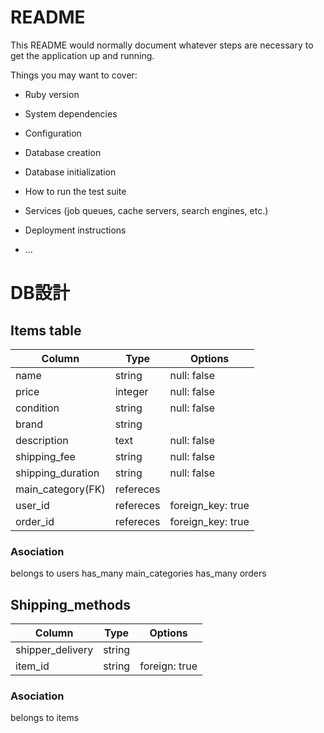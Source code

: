 # README

This README would normally document whatever steps are necessary to get the
application up and running.

Things you may want to cover:

* Ruby version

* System dependencies

* Configuration

* Database creation

* Database initialization

* How to run the test suite

* Services (job queues, cache servers, search engines, etc.)

* Deployment instructions

* ...
# DB設計
 ## Items table
 |Column|Type|Options|
 |---|---|---|
 |name|string|null: false|
 |price|integer|null: false|
 |condition|string|null: false|
 |brand|string|
 |description|text|null: false|
 |shipping_fee|string|null: false|
 |shipping_duration|string|null: false|
 |main_category(FK)|refereces|
 |user_id|refereces|foreign_key: true|
 |order_id|refereces|foreign_key: true|
 
 ### Asociation
 belongs to users
 has_many main_categories
 has_many orders

 ## Shipping_methods
 |Column|Type|Options|
 |---|---|---|
 |shipper_delivery|string|
 |item_id|string|foreign: true|

 ### Asociation
 belongs to items
 

